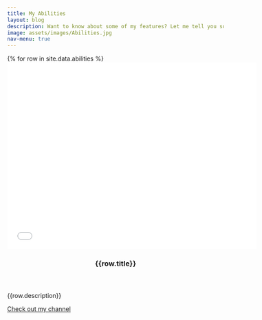 ```yaml
---
title: My Abilities
layout: blog
description: Want to know about some of my features? Let me tell you some of them.
image: assets/images/Abilities.jpg
nav-menu: true
---
```

<div id="main">
	<section id="two" class="spotlights">
		{% for row in site.data.abilities %}
			<section style='height: 100%; width: 100%; object-fit: cover;'>
				<iframe width="580" height="435" src="{{row.link}}" frameborder="0" allow="accelerometer; autoplay; encrypted-media; gyroscope; picture-in-pictur pop upe" allowfullscreen></iframe>
				<div class="content">
					<div class="inner">
						<header class="major">
							<h3>{{row.title}}</h3>
						</header>
						<p>{{row.description}}</p>
						<a href="#" class="button special">Check out my channel</a>
					</div>
				</div>
			</section>
		{% endfor %}
	</section>
</div>
